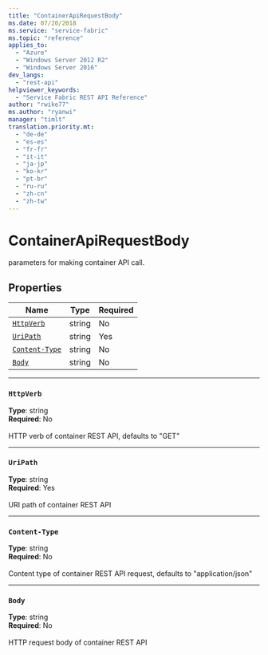```yaml
---
title: "ContainerApiRequestBody"
ms.date: 07/20/2018
ms.service: "service-fabric"
ms.topic: "reference"
applies_to: 
  - "Azure"
  - "Windows Server 2012 R2"
  - "Windows Server 2016"
dev_langs: 
  - "rest-api"
helpviewer_keywords: 
  - "Service Fabric REST API Reference"
author: "rwike77"
ms.author: "ryanwi"
manager: "timlt"
translation.priority.mt: 
  - "de-de"
  - "es-es"
  - "fr-fr"
  - "it-it"
  - "ja-jp"
  - "ko-kr"
  - "pt-br"
  - "ru-ru"
  - "zh-cn"
  - "zh-tw"
---
```

# ContainerApiRequestBody

parameters for making container API call.

## Properties
| Name | Type | Required |
| --- | --- | --- |
| [`HttpVerb`](#httpverb) | string | No |
| [`UriPath`](#uripath) | string | Yes |
| [`Content-Type`](#content-type) | string | No |
| [`Body`](#body) | string | No |

____
### `HttpVerb`
__Type__: string <br/>
__Required__: No<br/>
<br/>
HTTP verb of container REST API, defaults to "GET"

____
### `UriPath`
__Type__: string <br/>
__Required__: Yes<br/>
<br/>
URI path of container REST API

____
### `Content-Type`
__Type__: string <br/>
__Required__: No<br/>
<br/>
Content type of container REST API request, defaults to "application/json"

____
### `Body`
__Type__: string <br/>
__Required__: No<br/>
<br/>
HTTP request body of container REST API
